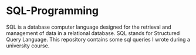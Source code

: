 # SQL-Programming
SQL is a database computer language designed for the retrieval and management of data in a relational database. SQL stands for Structured Query Language. This repository contains some sql queries I wrote during a university course.

